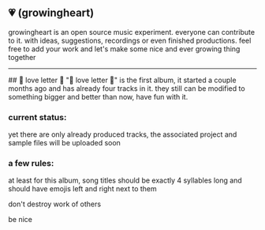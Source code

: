 ﻿## 💗 (growingheart)
growingheart is an open source music experiment. everyone can contribute to it. with ideas, suggestions, recordings or even finished productions. feel free to add your work and let's make some nice and ever growing thing together
<hr>
## 💌 love letter 💌
"💌 love letter 💌" is the first album, it started a couple months ago and has already four tracks in it. they still can be modified to something bigger and better than now, have fun with it.

### current status:
yet there are only already produced tracks, the associated project and sample files will be uploaded soon

### a few rules:
at least for this album, song titles should be exactly 4 syllables long and should have emojis left and right next to them

don't destroy work of others

be nice